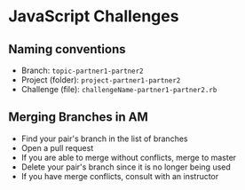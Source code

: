 # JavaScript Challenges

## Naming conventions

- Branch: `topic-partner1-partner2`
- Project (folder): `project-partner1-partner2`
- Challenge (file): `challengeName-partner1-partner2.rb`

## Merging Branches in AM

- Find your pair's branch in the list of branches
- Open a pull request
- If you are able to merge without conflicts, merge to master
- Delete your pair's branch since it is no longer being used
- If you have merge conflicts, consult with an instructor 
